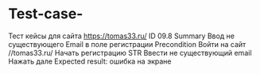 # Test-case-
Тест кейсы для сайта https://tomas33.ru/
ID 09.8
Summary
Ввод не существующего Email в поле регистрации 
Precondition
Войти на сайт //tomas33.ru/
Начать регистрацию
STR
Ввести не существующий email 
Нажать дале
Expected result: ошибка на экране 
